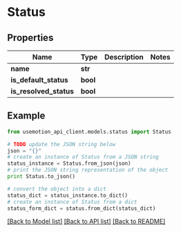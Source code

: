 # Status


## Properties

Name | Type | Description | Notes
------------ | ------------- | ------------- | -------------
**name** | **str** |  | 
**is_default_status** | **bool** |  | 
**is_resolved_status** | **bool** |  | 

## Example

```python
from usemotion_api_client.models.status import Status

# TODO update the JSON string below
json = "{}"
# create an instance of Status from a JSON string
status_instance = Status.from_json(json)
# print the JSON string representation of the object
print Status.to_json()

# convert the object into a dict
status_dict = status_instance.to_dict()
# create an instance of Status from a dict
status_form_dict = status.from_dict(status_dict)
```
[[Back to Model list]](../README.md#documentation-for-models) [[Back to API list]](../README.md#documentation-for-api-endpoints) [[Back to README]](../README.md)


